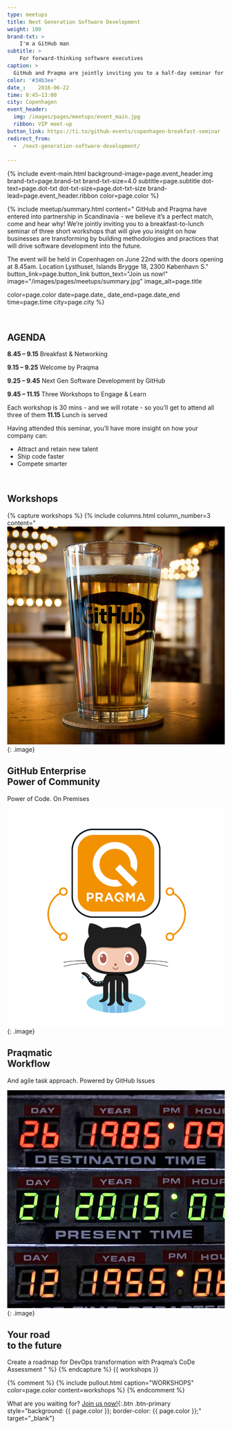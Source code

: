 ```yaml
---
type: meetups
title: Next Generation Software Development
weight: 100
brand-txt: >
    I'm a GitHub man
subtitle: >
    For forward-thinking software executives
caption: >
  GitHub and Praqma are jointly inviting you to a half-day seminar for VIPs on how businesses are disruptively transforming and changing software practices.
color: '#34b3ee'
date_:    2016-06-22
time: 8:45—13:00
city: Copenhagen
event_header:
  img: /images/pages/meetups/event_main.jpg
  ribbon: VIP meet-up
button_link: https://ti.to/github-events/copenhagen-breakfast-seminar
redirect_from:
  -  /next-generation-software-development/

---
```


{% include event-main.html
background-image=page.event_header.img
brand-txt=page.brand-txt
brand-txt-size=4.0
subtitle=page.subtitle
dot-text=page.dot-txt
dot-txt-size=page.dot-txt-size
brand-lead=page.event_header.ribbon
color=page.color %}

{% include meetup/summary.html
content="
GitHub and Praqma have entered into partnership in Scandinavia - we believe it’s a perfect
match, come and hear why! We’re jointly inviting you to a breakfast-to-lunch seminar of
three short workshops that will give you insight on how businesses are transforming by
building methodologies and practices that will drive software development into the future.

The event will be held in Copenhagen on June 22nd with the doors opening at 8.45am.
Location Lysthuset, Islands Brygge 18, 2300 København S."
button_link=page.button_link
button_text="Join us now!"
image="/images/pages/meetups/summary.jpg"
image_alt=page.title

color=page.color
date=page.date_
date_end=page.date_end
time=page.time
city=page.city
%}


<br>

AGENDA
---

**8.45 – 9.15**  Breakfast & Networking

**9.15 – 9.25**  Welcome by Praqma

**9.25 – 9.45**  Next Gen Software Development by GitHub

**9.45 – 11.15** Three Workshops to Engage & Learn

Each workshop is 30 mins - and we will rotate - so you’ll get to attend all three of them
**11.15** Lunch is served

Having attended this seminar, you’ll have more insight on how your company can:

* Attract and retain new talent
* Ship code faster
* Compete smarter

<br>

Workshops
---

{% capture workshops %}
{% include columns.html
column_number=3
content="
![Continuous Delivery Academy](../images/pages/meetups/workshop_git.jpg)
{: .image}

## GitHub Enterprise<br>Power of Community
Power of Code. On Premises
<!--col-->
![It’s free. Honestly](../images/pages/meetups/workshop_workflow.jpg)
{: .image}

## Praqmatic<br>Workflow
And agile task approach. Powered by GitHub Issues
<!--col-->
![Learn the latest skills](../images/pages/meetups/workshop_roadmap.jpg)
{: .image}

## Your road<br>to the future
Create a roadmap for DevOps transformation with Praqma’s CoDe Assessment
"
%}
{% endcapture %}
{{ workshops }}

{% comment %}
{% include pullout.html
caption="WORKSHOPS"
color=page.color
content=workshops
%}
{% endcomment %}




What are you waiting for? [Join us now!](https://ti.to/github-events/copenhagen-breakfast-seminar){:.btn .btn-primary style="background: {{ page.color }}; border-color: {{ page.color }};" target="_blank"}
